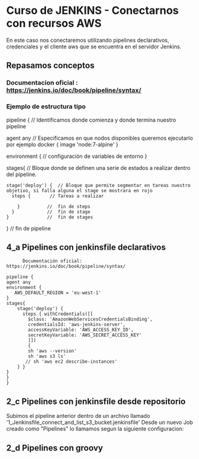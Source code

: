# Curso de JENKINS - Conectarnos con recursos AWS

En este caso nos conectaremos utilizando pipelines declarativos, credenciales y el cliente aws que se encuentra en el servidor Jenkins.

## Repasamos conceptos

### Documentacion oficial : https://jenkins.io/doc/book/pipeline/syntax/

### Ejemplo de estructura tipo


pipeline {       // Identificamos donde comienza y donde termina nuestro pipeline

agent any       //  Especificamos en que nodos disponibles queremos ejecutarlo por ejemplo docker { image 'node:7-alpine' }

environment {   // configuración de variables de entorno 
}

stages{             // Bloque donde se definen una serie de estados a realizar dentro del pipeline.   

    stage('deploy') {  // Bloque que permite segmentar en tareas nuestro objetivo, si falla alguna el stage se mostrara en rojo 
      steps {       // Tareas a realizar 
        
        }          //  fin de steps
      }            //  fin de stage
    }              //  fin de stages
}                  //  fin de pipeline



## 4_a   Pipelines con jenkinsfile declarativos 
          Documentación oficial:  https://jenkins.io/doc/book/pipeline/syntax/ 

```
pipeline {
agent any 
environment {
   AWS_DEFAULT_REGION = 'eu-west-1' 
}
stages{ 
    stage('deploy') {
      steps { withCredentials([[
        $class: 'AmazonWebServicesCredentialsBinding', 
        credentialsId: 'aws-jenkins-server', 
        accessKeyVariable: 'AWS_ACCESS_KEY_ID', 
        secretKeyVariable: 'AWS_SECRET_ACCESS_KEY'
        ]]) 
        {
        sh 'aws --version' 
        sh 'aws s3 ls' 
       // sh 'aws ec2 describe-instances'
    } }
} 
} 
}
```
## 2_c   Pipelines con jenkinsfile desde repositorio

Subimos el pipeline anterior dentro de un archivo llamado '1_Jenkinsfile_connect_and_list_s3_bucket.jenkinsfile' 
Desde un nuevo Job creado como "Pipelines" lo llamamos segun la siguiente configuracion:


 ## 2_d   Pipelines con groovy
















